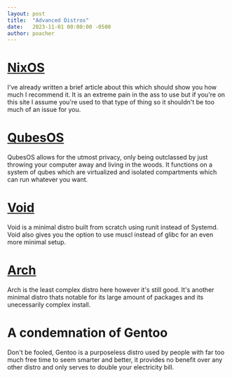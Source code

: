```yaml
---
layout: post
title:  "Advanced Distros"
date:   2023-11-01 00:00:00 -0500
author: poacher
---
```


# [NixOS](https://nixos.org/)

I've already written a brief article about this which should show you how much I recommend it. It is an extreme pain in the ass to use but if you're on this site I assume you're used to that type of thing so it shouldn't be too much of an issue for you.

# [QubesOS](https://www.qubes-os.org/)

QubesOS allows for the utmost privacy, only being outclassed by just throwing your computer away and living in the woods. It functions on a system of qubes which are virtualized and isolated compartments which can run whatever you want.

# [Void](https://voidlinux.org/)

Void is a minimal distro built from scratch using runit instead of Systemd. Void also gives you the option to use muscl instead of glibc for an even more minimal setup.

# [Arch](https://archlinux.org/)

Arch is the least complex distro here however it's still good. It's another minimal distro thats notable for its large amount of packages and its unecessarily complex install.

# A condemnation of Gentoo

Don't be fooled, Gentoo is a purposeless distro used by people with far too much free time to seem smarter and better, it provides no benefit over any other distro and only serves to double your electricity bill.
